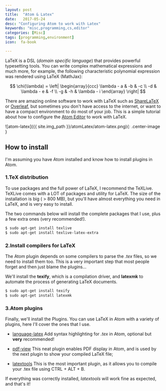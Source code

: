 ```yaml
---
layout: post
title:  "Atom & Latex"
date:   2017-05-24
desc: "Configuring Atom to work with Latex"
keywords: "misc,programming,cs,editor"
categories: [Misc]
tags: [programming,environment]
icon:  fa-book

---
```


LaTeX is a DSL (*domain specific language*) that provides powerful typesetting tools. You can write complex mathematical expressions and much more, for example, the following characteristic polynomial expression was rendered using LaTeX (MathJax):

$$  \chi(\lambda) = \left| \begin{array}{ccc}
\lambda - a & -b & -c \\
-d & \lambda - e & -f \\
-g & -h & \lambda - i \end{array} \right|  $$

There are amazing online software to work with LaTeX such as [ShareLaTeX](https://www.sharelatex.com/) or [Overleaf](https://www.overleaf.com/), but sometimes you don't have access to the internet, or want to have a compact environment to do most of your job. This is a simple tutorial about how to configure the [Atom Editor](/misc/2017/03/21/atom-edit.html) to work with LaTeX.

![atom-latex]({{ site.img_path }}/atomLatex/atom-latex.png){: .center-image }

## How to install

I'm assuming you have Atom installed and know how to install plugins in Atom.

### **1.TeX distribution**

To use packages and the full power of LaTeX, I recommend the TeXLive. TeXLive comes with a LOT of packages and utility for LaTeX. The size of the installation is big ( > 800 MB), but you'll have almost everything you need in LaTeX, and is very easy to install.

The two commands below will install the complete packages that I use, plus a few extra ones (very recommended!).

~~~bash
$ sudo apt-get install texlive
$ sudo apt-get install texlive-latex-extra
~~~

### **2.Install compilers for LaTeX**

The Atom plugin depends on some compilers to parse the  *.tex* files, so we need to install them too. This is a very important step that most people forget and then just blame the plugins...

We'll install the **texify**, which is a compilation driver, and **latexmk** to automate the process of generating LaTeX documents.

~~~bash
$ sudo apt-get install texify
$ sudo apt-get install latexmk
~~~

### **3.Atom plugins**

Finally, we'll install the Plugins. You can use LaTeX in Atom with a variety of plugins, here I'll cover the ones that I use.

- [language-latex](https://atom.io/packages/language-latex)
    Add syntax highlighting for *.tex* in Atom, optional but **very** recommended!

- [pdf-view](https://atom.io/packages/pdf-view)
    This neat plugin enables PDF display in Atom, and is used by the next plugin to show your compiled LaTeX file;

- [latextools](https://atom.io/packages/latextools)
    This is the most important plugin, as it allows you to compile your .tex file using CTRL + ALT + B.

If everything was correctly installed, *latextools* will work fine as expected, and that's it!
